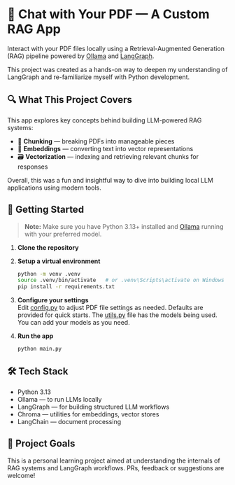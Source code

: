 # 💬 Chat with Your PDF — A Custom RAG App

Interact with your PDF files locally using a Retrieval-Augmented Generation (RAG) pipeline powered by [Ollama](https://ollama.com) and [LangGraph](https://github.com/langchain-ai/langgraph).

This project was created as a hands-on way to deepen my understanding of LangGraph and re-familiarize myself with Python development.

## 🔍 What This Project Covers

This app explores key concepts behind building LLM-powered RAG systems:

- 📄 **Chunking** — breaking PDFs into manageable pieces  
- 🧠 **Embeddings** — converting text into vector representations  
- 🗃️ **Vectorization** — indexing and retrieving relevant chunks for responses  

Overall, this was a fun and insightful way to dive into building local LLM applications using modern tools.

## 🚀 Getting Started

> **Note:** Make sure you have Python 3.13+ installed and [Ollama](https://ollama.com/) running with your preferred model.

1. **Clone the repository**
2. **Setup a virtual environment**

    ```bash
    python -m venv .venv
    source .venv/bin/activate   # or .venv\Scripts\activate on Windows
    pip install -r requirements.txt
    ```

3. **Configure your settings**  
    Edit [config.py](./config.py) to adjust PDF file settings as needed. Defaults are provided for quick starts.
    The [utils.py](./utils.py) file has the models being used. You can add your models as you need.


4. **Run the app**
    ```python
    python main.py
    ```

## 🛠 Tech Stack
- Python 3.13
- Ollama — to run LLMs locally
- LangGraph — for building structured LLM workflows
- Chroma — utilities for embeddings, vector stores
- LangChain — document processing

## 📁 Project Goals

This is a personal learning project aimed at understanding the internals of RAG systems and LangGraph workflows. PRs, feedback or suggestions are welcome!